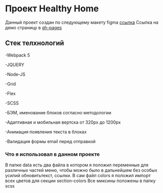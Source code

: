 # Проект Healthy Home
Данный проект создан по следующему макету figma [ссылка](https://www.figma.com/file/Rk3oWxV2ZK28ta4V293g2G/Untitled?node-id=0%3A1&t=FARlSqKZdbPHm2O0-1)
Ссылка на демо страницу в [gh-pages]()
## Стек телхнологий

-Webpack 5

-JQUERY

-Node-JS

-Grid

-Flex

-SCSS

-БЭМ, именование блоков согласно методологии

-Адаптивная и мобильная вертска от 320px до 1200px

-Анимация появления текста в блоках

-Валидация формы email перед отправкой 

### Что я использовал в данном проекте

В папке data есть два файла в котором я положил переменные для различных частей меню, чтобы можно было в дальнейшем без особых усилий обновитьтекст, ссылки. В сам файл colors я положил импорт всех цветов для секции section-colors
Все миксины положены в папку scss